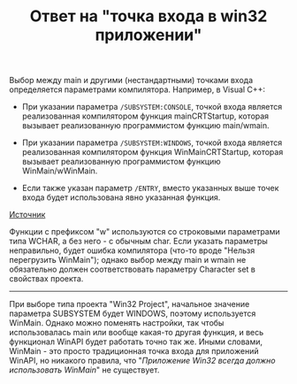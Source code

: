 ﻿---
title: "Ответ на \"точка входа в win32 приложении\""
se.owner.user_id: 240512
se.owner.display_name: "MSDN.WhiteKnight"
se.owner.link: "https://ru.stackoverflow.com/users/240512/msdn-whiteknight"
se.answer_id: 868448
se.question_id: 867472
se.post_type: answer
se.score: 1
se.is_accepted: False
---
<p>Выбор между main и другими (нестандартными) точками входа определяется параметрами компилятора. Например, в Visual C++:</p>

<ul>
<li><p>При указании параметра <code>/SUBSYSTEM:CONSOLE</code>, точкой входа является реализованная компилятором функция mainCRTStartup, которая вызывает реализованную программистом функцию main/wmain.</p></li>
<li><p>При указании параметра <code>/SUBSYSTEM:WINDOWS</code>, точкой входа является реализованная компилятором функция WinMainCRTStartup, которая вызывает реализованную программистом функцию WinMain/wWinMain.</p></li>
<li><p>Если также указан параметр <code>/ENTRY</code>, вместо указанных выше точек входа будет использована явно указанная функция.</p></li>
</ul>

<p><a href="https://docs.microsoft.com/en-us/cpp/build/reference/entry-entry-point-symbol" rel="nofollow noreferrer">Источник</a></p>

<p>Функции с префиксом "w" используются со строковыми параметрами типа WCHAR, а без него - с обычным char. Если указать параметры неправильно, будет ошибка компилятора (что-то вроде "Нельзя перегрузить WinMain"); однако выбор между main и wmain не обязательно должен соответствовать параметру Character set в свойствах проекта. </p>

<hr>

<p>При выборе типа проекта "Win32 Project", начальное значение параметра SUBSYSTEM будет WINDOWS, поэтому используется WinMain. Однако можно поменять настройки, так чтобы использовалась main или вообще какая-то другая функция, и весь функционал WinAPI будет работать точно так же. Иными словами, WinMain - это просто традиционная точка входа для приложений WinAPI, но никакого правила, что "<em>Приложение Win32 всегда должно использовать WinMain</em>" не существует.</p>
